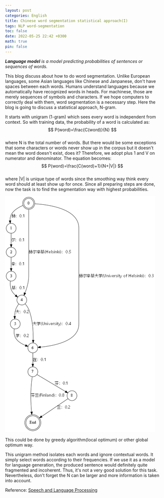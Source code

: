```yaml
---
layout: post
categories: English
title: Chinese word segmentation statistical approach(I)
tags: NLP word-segmentation
toc: false
date: 2022-05-25 22:42 +0300
math: true
pin: false
---
```

_**Language model** is a model predicting probabilities of sentences or sequences of words._    

This blog discuss about how to do word segmentation. Unlike European languages, some Asian languages like Chinese and Janpanese, don't have spaces between each words. Humans understand languages because we automatically have recognized words in heads. For machinese, those are merely sequences of symbols and characters. If we hope computers to correctly deal with them, word segmentation is a necessary step. Here the blog is going to discuss a statistical approach, N-gram.  

It starts with unigram (1-gram) which sees every word is independent from context. So with training data, the probability of a word is calculated as:  
$$ 
P(word)=\frac{C(word)}{N}
$$  
where N is the total number of words. But there would be some exceptions that some characters or words never show up in the corpus but it doesn't mean the word doesn't exist, does it? Therefore, we adopt plus 1 and V on numerator and denominator. The equation becomes:  
$$ 
P(word)=\frac{C(word)+1}{N+|V|}
$$  
where |V| is unique type of words since the smoothing way think every word should at least show up for once.
Since all preparing steps are done, now the task is to find the segmentation way with highest probabilities.

![r](https://raw.githubusercontent.com/goodeda/goodeda.github.io/main/assets/post_img/unigram.png)   

This could be done by greedy algorithm(local optimum) or other global optimum way.

This unigram method isolates each words and ignore contextual words. It simply select words according to their frequencies. If we use it as a model for language generation, the produced sentence would definitely quite fragmented and incoherent. Thus, it's not a very good solution for this task. Nevertheless, don't forget the N can be larger and more information is taken into account.  

Reference: [Speech and Language Processing](https://web.stanford.edu/~jurafsky/slp3/3.pdf)